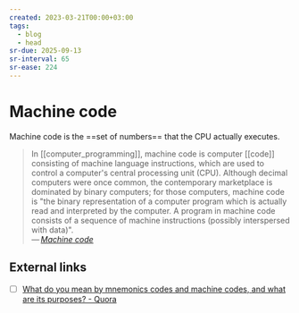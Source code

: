 ```yaml
---
created: 2023-03-21T00:00+03:00
tags:
  - blog
  - head
sr-due: 2025-09-13
sr-interval: 65
sr-ease: 224
---
```


# Machine code

Machine code is the ==set of numbers== that the CPU actually executes.

> In [[computer_programming]], machine code is computer [[code]] consisting of machine language instructions, which are used to control a computer's central processing unit (CPU). Although decimal computers were once common, the contemporary marketplace is dominated by binary computers; for those computers, machine code is "the binary representation of a computer program which is actually read and interpreted by the computer. A program in machine code consists of a sequence of machine instructions (possibly interspersed with data)".\
> — <cite>[Machine code](https://en.wikipedia.org/wiki/Machine_code)</cite>

## External links

- [ ] [What do you mean by mnemonics codes and machine codes, and what are its purposes? - Quora](https://www.quora.com/What-do-you-mean-by-mnemonics-codes-and-machine-codes-and-what-are-its-purposes)

